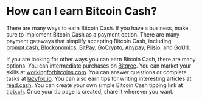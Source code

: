 # How can I earn Bitcoin Cash?


There are many ways to earn Bitcoin Cash. If you have a business, make sure to implement Bitcoin Cash as a payment option. There are many payment gateways that simplify accepting Bitcoin Cash, including [prompt.cash](https://prompt.cash/), [Blockonomics](https://bch.blockonomics.co/), [BitPay](https://bitpay.com/), [GoCrypto](https://gocrypto.com/), [Anypay](https://anypayx.com/), [Plisio](https://plisio.net/), and [GoUrl](https://gourl.io/).

If you are looking for other ways you can earn Bitcoin Cash, there are many options. You can intermediate purchases on [Bitgree](https://www.bitgree.com/). You can market your skills at [workingforbitcoins.com](https://workingforbitcoins.com/). You can answer questions or complete tasks at [lazyfox.io](https://lazyfox.io/). You can also earn tips for writing interesting articles at [read.cash](https://read.cash/). You can create your own simple Bitcoin Cash tipping link at [tipb.ch](https://tipb.ch/). Once your tip page is created, share it wherever you want.